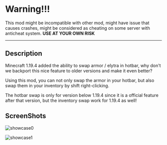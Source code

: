 # Warning!!!

This mod might be incompatible with other mod, might have issue that causes crashes, might be considered as cheating on some server with anticheat system. **USE AT YOUR OWN RISK**

------

## Description

Minecraft 1.19.4 added the ability to swap armor / elytra in hotbar, why don't we backport this nice feature to older versions and make it even better?

Using this mod, you can not only swap the armor in your hotbar, but also swap them in your inventory by shift right-clicking.

The hotbar swap is only for version below 1.19.4 since it is a official feature after that version, but the inventory swap work for 1.19.4 as well!

## ScreenShots

![showcase0](https://github.com/HeyBlack233/Pic/blob/main/basmod/showcase0.gif?raw=true)

![showcase1](https://github.com/HeyBlack233/Pic/blob/main/basmod/showcase1.gif?raw=true)
